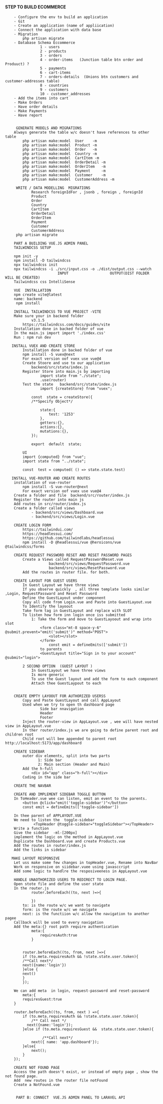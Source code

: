 #### STEP TO BUILD ECOMMERCE 

        - Configure the env to build an application
        - Git 
        - Create an application (name of appliication)
        - Connect the application with data base
        - Migration 
            php artisan migrate
        - Database Schema Eccommerce
                    1 - users
                    2 - products
                    3 - orders
                    4 - order-items   (Junction table btn order and Produuct) ?
                    5 - payments
                    6 - cart-items
                    7 - orders-details  (Unions btn customers and customer-addresses table)
                    8 - countries
                    9 - customers
                    10 - customer_addresses
        - Add the items into cart
        - Make Orders
        - Have order details
        - Make Payments
        - Have report


         GENERATE MODELS AND MIGRATIONS
        Always generate the table w/c doesn't have references to other table
            php artisan make:model  User    -m
            php artisan make:model  Product -m
            php artisan make:model  Order   -m
            php artisan make:model  Country -m
            php artisan make:model  CartItem -m
            php artisan make:model  OrderDetail -m
            php artisan make:model  OrderItem   -m
            php artisan make:model  Payment     -m
            php artisan make:model  Customer    -m
            php artisan make:model  CustomerAddress -m

         WRITE / DATA MODELLING  MIGRATIONS
                Research foreignIdFor , jsonb , foreign , foreignId
                Product
                Order
                Country
                CartItem 
                OrderDetail
                OrderItem
                Payment
                Customer
                CustomerAddress
         php artisan migrate

        PART A BUILDING VUE.JS ADMIN PANEL
        TAILWINDCSS SETUP
        
        npm init -y
        npm install -D tailwindcss
        npx tailwindcss init
        npx tailwindcss -i ./src/input.css -o ./dist/output.css --watch
                            INPUT                   OUTPUT(DIST FOLDER WILL BE CREATED)
        Tailwindcss css IntelliSense

        VUE  INSTALLATION
        npm create vite@latest   
        name: backend
         npm install
        
        INSTALL TAILWINDCSS TO VUE PROJECT -VITE
        Make sure your in backend folder
                v3.1.5
            https://tailwindcss.com/docs/guides/vite
        Installation done in backed folder of vue
        In the main.js import import './index.css'
        Run : npm run dev
        
       INSTALL VUEX AND CREATE STORE
            Installation done in backed folder of vue
            npm install -S vuex@next
            For exact version oof vuex use vue@4
            Create Stoore and use to our application
                backend/src/state/index.js
            Register Store into main.js by importing
                    import state from "./state";
                    .use(router)
            Test the state   backend/src/state/index.js
                    import {createStore} from "vuex";

                const  state = createStore({
                /**Specify Object*/
                
                    state:{
                        test: '1253'
                    },
                    getters:{},
                    actions:{},
                    mutations:{},
                });
                
                export  default  state;

            UI 
            import {computed} from "vue";
            import state from "../state";
            
            const  test = computed( () => state.state.test)

       INSTALL VUE-ROUTER AND CREATE ROUTES
        installation of vue-router
            npm install -S vue-router@next   
            For exact version oof vuex use vue@4
        Create a folder and file  backend/src/router/index.js 
        Register the router into main js
        Add routes in src/router/index.js 
        Create a folder called views
                - backend/src/views/Dashboard.vue
                - backend/src/views/Login.vue
        
        CREATE LOGIN FORM
            https://tailwindui.com/
            https://headlessui.com/
            https://github.com/tailwindlabs/headlessui
            npm install -D @headlessui/vue @heroicons/vue @tailwindcss/forms

        CREATE REQUEST PASSWORD RESET AND RESET PASSWORD PAGES
            Create a Views called RequestPasswordReset.vue
                        backend/src/views/RequestPassword.vue
                        backend/src/views/ResetPassword.vue
            Add the routes in router file. for both.

        CREATE LAYOUT FOR GUEST USERS
            In Guest Layout we have three views
            If you observe quickly  , all three template looks similar ,Login, RequestPassward and Reset Password
            Define the GuestLayout under component
            Copy all code from Login.vue and Paste into GuestLayout.vue
            To Identify the layoout
            Take form tag in GuestLayout and replace with SLOT
            To listen how form inn login once iss submitted
                1: Take the form and move to GuestLayoout and wrap into slot
                    <form class="mt-8 space-y-6" @submit.prevent="emit('submit')" method="POST">
                        <slot></slot>
                    </form>
                        const emit = defineEmits(['submit'])
                    to parents
                    <GuestLayout title="Sign in to your account" @submit="login">

            2 SECOND OPTION  (GUEST LAYOUT )
                In GuestLayout we have three views
                Is more generic
                To use the Guest layout and add the form to each component
                Attach thee GuestLaypout to each
            
        
        CREATE EMPTY LAYOOUT FOR AUTHORIZED USERSS 
            Copy and Paste GuestLayout and call AppLayout
            Used when we try to open th dashboard page 
                    Side bar nnavigation
                    Header
                    Footer
            Inject the router-view in AppLayout.vue , wee will have nested view in AppLayout.vue
            In ther router/index.js we are going to define parent root and children root
            Child root will bee appended to parent root http://localhost:5173/app/dashboard

        CREATE SIDEBAR  
            outer div elements, split into two parts 
                   1: Side bar 
                   2: Main section (Header and Main)
            Add the h-full 
                <div id="app" class="h-full"></div>
            Coding in the side bar

        CREATE THE NAVBAR

        CREATE AND IMPLEMENT SIDEBAR TOGGLE BUTTON
        In ToHeader.vue wee can listen, emit an event to the parents.
            <button @click="emit('toggle-sidebar')"</button>
            const emit = defineEmits(['toggle-sidebar'])

        In thee parent of APPLAYOUT.VUE
        We need to listen the  toggle-sidebar
                 <TopHeader @toggle-sidebar="toggleSidebar"></TopHeader>
        Write a function
        Give the sidebar  -ml-[200px]
        implement the logic on the method in AppLayout.vue
        Duplicate the Dashboard.vue and create Products.vue
        Add the routes in router/index.js
        Add the links in sidebar

       MAKE LAYOUT RESPONSIVE
        Let uss make some few changes in topHeader.vue, Rename into NavBar
        Work on responsive on siidebar.vuee using javasccript
        Add some logic to handlre the resposiveeness in AppLayout.vue

        HANDLE UNAOTHORIZED USERS TO REDIRECT TO LOGIN PAGE.
        Open stote file and define the user state
        In the router.js
                router.beforeEach((to, next )=>{
                
                })
            to: is the route w/c we want to navigate
            form: is the route w/c we navigate
            next: is the functiion w/c allow the navigation to another pagee
        Callback will be used to every navigation
        Add the meta:{} root path require authentication
                meta:{
                    requiresAuth:true
                }


            router.beforeEach((to, from, next )=>{
            if (to.meta.requiresAuth && !state.state.user.token){
            /**Call next*/
            next({name:'login'})
            }else {
            next()
            }
            });

        We can add meta  in login, request-password and reset-password
            meta:{
            requiresGuest:true
        }

        router.beforeEach((to, from, next ) =>{
            if (to.meta.requiresAuth && !state.state.user.token){
                /** Call next */
              next({name:'login'});
            }else if (to.meta.requiresGuest &&  state.state.user.token){
        
                     /**Call next*/
                next({ name: 'app.dashboard'});
            }else{
                next();
            }
        });

        CREATE NOT FOUND PAGE
        Access the path doesn't exist, or instead of empty page , show the not found page.
        Add  new routes in the router file notFound
        Create a NotFound.vue


         PART B: CONNECT  VUE.JS ADMIN PANEL TO LARAVEL API 
        
    






        
















            
        
        

























            




























